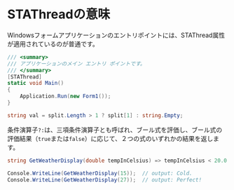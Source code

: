 # STAThreadの意味
Windowsフォームアプリケーションのエントリポイントには、STAThread属性が適用されているのが普通です。

```C#
/// <summary>
/// アプリケーションのメイン エントリ ポイントです。
/// </summary>
[STAThread]
static void Main()
{
    Application.Run(new Form1());
}
```


```C#
string val = split.Length > 1 ? split[1] : string.Empty;
```

条件演算子`?:`は、三項条件演算子とも呼ばれ、ブール式を評価し、ブール式の評価結果（`true`または`false`）に応じて、２つの式のいずれかの結果を返します。
```C#
string GetWeatherDisplay(double tempInCelsius) => tempInCelsius < 20.0 ? "Cold." : "Perfect!";

Console.WriteLine(GetWeatherDisplay(15));  // output: Cold.
Console.WriteLine(GetWeatherDisplay(27));  // output: Perfect!
```